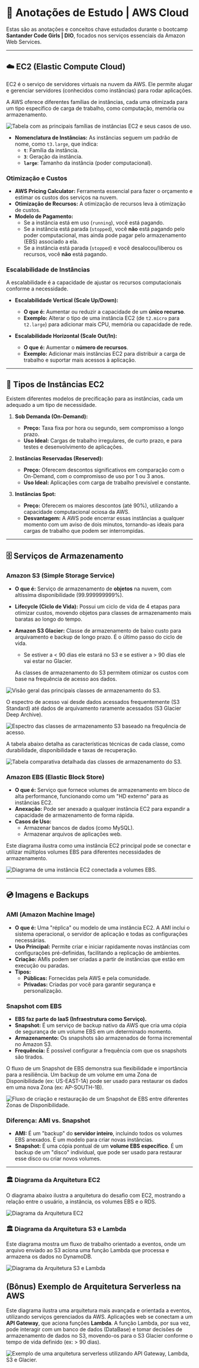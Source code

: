 # 📝 Anotações de Estudo | AWS Cloud

Estas são as anotações e conceitos chave estudados durante o bootcamp **Santander Code Girls | DIO**, focados nos serviços essenciais da Amazon Web Services.

---

## ☁️ EC2 (Elastic Compute Cloud)

EC2 é o serviço de servidores virtuais na nuvem da AWS. Ele permite alugar e gerenciar servidores (conhecidos como instâncias) para rodar aplicações.

A AWS oferece diferentes famílias de instâncias, cada uma otimizada para um tipo específico de carga de trabalho, como computação, memória ou armazenamento.

![Tabela com as principais famílias de instâncias EC2 e seus casos de uso.](../assets/add01.jpg)

- **Nomenclatura de Instâncias:** As instâncias seguem um padrão de nome, como `t3.large`, que indica:
  - **`t`**: Família da instância.
  - **`3`**: Geração da instância.
  - **`large`**: Tamanho da instância (poder computacional).

### Otimização e Custos

- **AWS Pricing Calculator:** Ferramenta essencial para fazer o orçamento e estimar os custos dos serviços na nuvem.
- **Otimização de Recursos:** A otimização de recursos leva à otimização de custos.
- **Modelo de Pagamento:**
  - Se a instância está em uso (`running`), você está pagando.
  - Se a instância está parada (`stopped`), você **não** está pagando pelo poder computacional, mas ainda pode pagar pelo armazenamento (EBS) associado a ela.
  - Se a instância está parada (`stopped`) e você desalocou/liberou os recursos, você **não** está pagando.

### Escalabilidade de Instâncias

A escalabilidade é a capacidade de ajustar os recursos computacionais conforme a necessidade.

- **Escalabilidade Vertical (Scale Up/Down):**
  - **O que é:** Aumentar ou reduzir a capacidade de um **único recurso**.
  - **Exemplo:** Alterar o tipo de uma instância EC2 (de `t2.micro` para `t2.large`) para adicionar mais CPU, memória ou capacidade de rede.

- **Escalabilidade Horizontal (Scale Out/In):**
  - **O que é:** Aumentar o **número de recursos**.
  - **Exemplo:** Adicionar mais instâncias EC2 para distribuir a carga de trabalho e suportar mais acessos à aplicação.

---

## 🛒 Tipos de Instâncias EC2

Existem diferentes modelos de precificação para as instâncias, cada um adequado a um tipo de necessidade.

1.  **Sob Demanda (On-Demand):**
    - **Preço:** Taxa fixa por hora ou segundo, sem compromisso a longo prazo.
    - **Uso Ideal:** Cargas de trabalho irregulares, de curto prazo, e para testes e desenvolvimento de aplicações.

2.  **Instâncias Reservadas (Reserved):**
    - **Preço:** Oferecem descontos significativos em comparação com o On-Demand, com o compromisso de uso por 1 ou 3 anos.
    - **Uso Ideal:** Aplicações com carga de trabalho previsível e constante.

3.  **Instâncias Spot:**
    - **Preço:** Oferecem os maiores descontos (até 90%), utilizando a capacidade computacional ociosa da AWS.
    - **Desvantagem:** A AWS pode encerrar essas instâncias a qualquer momento com um aviso de dois minutos, tornando-as ideais para cargas de trabalho que podem ser interrompidas.

---

## 🗄️ Serviços de Armazenamento

### Amazon S3 (Simple Storage Service)

- **O que é:** Serviço de armazenamento de **objetos** na nuvem, com altíssima disponibilidade (99.999999999%).
- **Lifecycle (Ciclo de Vida):** Possui um ciclo de vida de 4 etapas para otimizar custos, movendo objetos para classes de armazenamento mais baratas ao longo do tempo.
- **Amazon S3 Glacier:** Classe de armazenamento de baixo custo para arquivamento e backup de longo prazo. É o último passo do ciclo de vida.
  - Se estiver a < 90 dias ele estará no S3 e se estiver a > 90 dias ele vai estar no Glacier.

  As classes de armazenamento do S3 permitem otimizar os custos com base na frequência de acesso aos dados.

![Visão geral das principais classes de armazenamento do S3.](../assets/add05.jpg)

O espectro de acesso vai desde dados acessados frequentemente (S3 Standard) até dados de arquivamento raramente acessados (S3 Glacier Deep Archive).

![Espectro das classes de armazenamento S3 baseado na frequência de acesso.](../assets/add06.jpg)

A tabela abaixo detalha as características técnicas de cada classe, como durabilidade, disponibilidade e taxas de recuperação.

![Tabela comparativa detalhada das classes de armazenamento do S3.](../assets/add04.jpg)

### Amazon EBS (Elastic Block Store)

- **O que é:** Serviço que fornece volumes de armazenamento em bloco de alta performance, funcionando como um "HD externo" para as instâncias EC2.
- **Anexação:** Pode ser anexado a qualquer instância EC2 para expandir a capacidade de armazenamento de forma rápida.
- **Casos de Uso:**
  - Armazenar bancos de dados (como MySQL).
  - Armazenar arquivos de aplicações web.

Este diagrama ilustra como uma instância EC2 principal pode se conectar e utilizar múltiplos volumes EBS para diferentes necessidades de armazenamento.

![Diagrama de uma instância EC2 conectada a volumes EBS.](../assets/add02.jpg)

---

## 💿 Imagens e Backups

### AMI (Amazon Machine Image)

- **O que é:** Uma "réplica" ou modelo de uma instância EC2. A AMI inclui o sistema operacional, o servidor de aplicação e todas as configurações necessárias.
- **Uso Principal:** Permite criar e iniciar rapidamente novas instâncias com configurações pré-definidas, facilitando a replicação de ambientes.
- **Criação:** AMIs podem ser criadas a partir de instâncias que estão em execução ou paradas.
- **Tipos:**
  - **Públicas:** Fornecidas pela AWS e pela comunidade.
  - **Privadas:** Criadas por você para garantir segurança e personalização.

### Snapshot com EBS

- **EBS faz parte do IaaS (Infraestrutura como Serviço).**
- **Snapshot:** É um serviço de backup nativo da AWS que cria uma cópia de segurança de um volume EBS em um determinado momento.
- **Armazenamento:** Os snapshots são armazenados de forma incremental no Amazon S3.
- **Frequência:** É possível configurar a frequência com que os snapshots são tirados.

O fluxo de um Snapshot de EBS demonstra sua flexibilidade e importância para a resiliência. Um backup de um volume em uma Zona de Disponibilidade (ex: US-EAST-1A) pode ser usado para restaurar os dados em uma nova Zona (ex: AP-SOUTH-1B).

![Fluxo de criação e restauração de um Snapshot de EBS entre diferentes Zonas de Disponibilidade.](../assets/add03.jpg)

### Diferença: AMI vs. Snapshot

- **AMI:** É um "backup" do **servidor inteiro**, incluindo todos os volumes EBS anexados. É um modelo para criar novas instâncias.
- **Snapshot:** É uma cópia pontual de um **volume EBS específico**. É um backup de um "disco" individual, que pode ser usado para restaurar esse disco ou criar novos volumes.

---
### 🏛️ Diagrama da Arquitetura EC2

O diagrama abaixo ilustra a arquitetura do desafio com EC2, mostrando a relação entre o usuário, a instância, os volumes EBS e o RDS.

![Diagrama da Arquitetura EC2](./assets/diagrama-arquitetura-ec2.svg)

### 🏛️ Diagrama da Arquitetura S3 e Lambda

Este diagrama mostra um fluxo de trabalho orientado a eventos, onde um arquivo enviado ao S3 aciona uma função Lambda que processa e armazena os dados no DynamoDB.

![Diagrama da Arquitetura S3 e Lambda](./assets/diagrama-arquitetura-s3.svg)

## (Bônus) Exemplo de Arquitetura Serverless na AWS

Este diagrama ilustra uma arquitetura mais avançada e orientada a eventos, utilizando serviços gerenciados da AWS. Aplicações web se conectam a um **API Gateway**, que aciona funções **Lambda**. A função Lambda, por sua vez, pode interagir com um banco de dados (DataBase) e tomar decisões de armazenamento de dados no S3, movendo-os para o S3 Glacier conforme o tempo de vida definido (ex: > 90 dias).

![Exemplo de uma arquitetura serverless utilizando API Gateway, Lambda, S3 e Glacier.](../assets/add07.jpg)